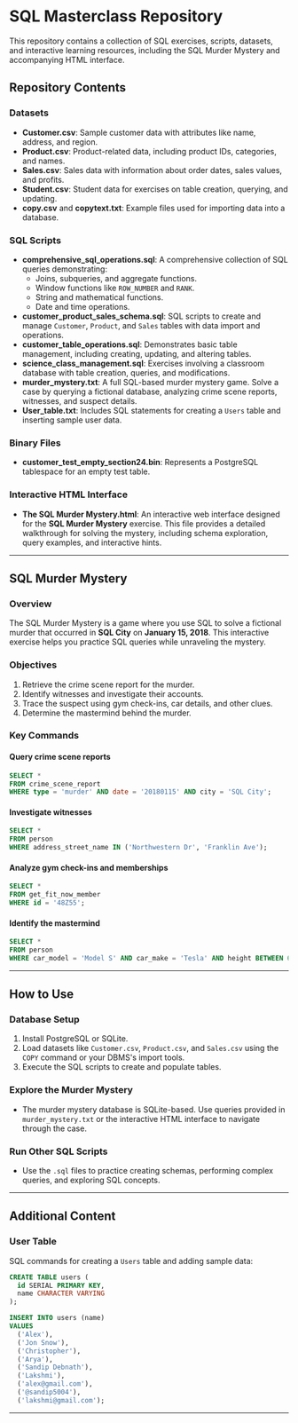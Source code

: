 # SQL Masterclass Repository

This repository contains a collection of SQL exercises, scripts, datasets, and interactive learning resources, including the SQL Murder Mystery and accompanying HTML interface.

## Repository Contents

### Datasets
- **Customer.csv**: Sample customer data with attributes like name, address, and region.
- **Product.csv**: Product-related data, including product IDs, categories, and names.
- **Sales.csv**: Sales data with information about order dates, sales values, and profits.
- **Student.csv**: Student data for exercises on table creation, querying, and updating.
- **copy.csv** and **copytext.txt**: Example files used for importing data into a database.

### SQL Scripts
- **comprehensive_sql_operations.sql**: A comprehensive collection of SQL queries demonstrating:
  - Joins, subqueries, and aggregate functions.
  - Window functions like `ROW_NUMBER` and `RANK`.
  - String and mathematical functions.
  - Date and time operations.
- **customer_product_sales_schema.sql**: SQL scripts to create and manage `Customer`, `Product`, and `Sales` tables with data import and operations.
- **customer_table_operations.sql**: Demonstrates basic table management, including creating, updating, and altering tables.
- **science_class_management.sql**: Exercises involving a classroom database with table creation, queries, and modifications.
- **murder_mystery.txt**: A full SQL-based murder mystery game. Solve a case by querying a fictional database, analyzing crime scene reports, witnesses, and suspect details.
- **User_table.txt**: Includes SQL statements for creating a `Users` table and inserting sample user data.

### Binary Files
- **customer_test_empty_section24.bin**: Represents a PostgreSQL tablespace for an empty test table.

### Interactive HTML Interface
- **The SQL Murder Mystery.html**: An interactive web interface designed for the **SQL Murder Mystery** exercise. This file provides a detailed walkthrough for solving the mystery, including schema exploration, query examples, and interactive hints.

---

## SQL Murder Mystery

### Overview
The SQL Murder Mystery is a game where you use SQL to solve a fictional murder that occurred in **SQL City** on **January 15, 2018**. This interactive exercise helps you practice SQL queries while unraveling the mystery.

### Objectives
1. Retrieve the crime scene report for the murder.
2. Identify witnesses and investigate their accounts.
3. Trace the suspect using gym check-ins, car details, and other clues.
4. Determine the mastermind behind the murder.

### Key Commands

#### Query crime scene reports
```sql
SELECT * 
FROM crime_scene_report 
WHERE type = 'murder' AND date = '20180115' AND city = 'SQL City';
```

#### Investigate witnesses
```sql
SELECT * 
FROM person 
WHERE address_street_name IN ('Northwestern Dr', 'Franklin Ave');
```

#### Analyze gym check-ins and memberships
```sql
SELECT * 
FROM get_fit_now_member 
WHERE id = '48Z55';
```

#### Identify the mastermind
```sql
SELECT * 
FROM person 
WHERE car_model = 'Model S' AND car_make = 'Tesla' AND height BETWEEN 65 AND 67;
```

---

## How to Use

### Database Setup
1. Install PostgreSQL or SQLite.
2. Load datasets like `Customer.csv`, `Product.csv`, and `Sales.csv` using the `COPY` command or your DBMS's import tools.
3. Execute the SQL scripts to create and populate tables.

### Explore the Murder Mystery
- The murder mystery database is SQLite-based. Use queries provided in `murder_mystery.txt` or the interactive HTML interface to navigate through the case.

### Run Other SQL Scripts
- Use the `.sql` files to practice creating schemas, performing complex queries, and exploring SQL concepts.

---

## Additional Content

### User Table
SQL commands for creating a `Users` table and adding sample data:
```sql
CREATE TABLE users (
  id SERIAL PRIMARY KEY,
  name CHARACTER VARYING
);

INSERT INTO users (name)
VALUES
  ('Alex'),
  ('Jon Snow'),
  ('Christopher'),
  ('Arya'),
  ('Sandip Debnath'),
  ('Lakshmi'),
  ('alex@gmail.com'),
  ('@sandip5004'),
  ('lakshmi@gmail.com');
```

---


